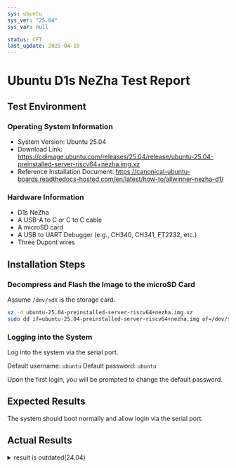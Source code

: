 ```yaml
---
sys: ubuntu
sys_ver: "25.04"
sys_var: null

status: CFT
last_update: 2025-04-18
---
```


# Ubuntu D1s NeZha Test Report

## Test Environment

### Operating System Information

- System Version: Ubuntu 25.04
- Download Link: https://cdimage.ubuntu.com/releases/25.04/release/ubuntu-25.04-preinstalled-server-riscv64+nezha.img.xz
- Reference Installation Document: https://canonical-ubuntu-boards.readthedocs-hosted.com/en/latest/how-to/allwinner-nezha-d1/

### Hardware Information

- D1s NeZha
- A USB-A to C or C to C cable
- A microSD card
- A USB to UART Debugger (e.g., CH340, CH341, FT2232, etc.)
- Three Dupont wires

## Installation Steps

### Decompress and Flash the Image to the microSD Card

Assume `/dev/sdX` is the storage card.

```bash
xz -d ubuntu-25.04-preinstalled-server-riscv64+nezha.img.xz
sudo dd if=ubuntu-25.04-preinstalled-server-riscv64+nezha.img of=/dev/sdX bs=1m status=progress
```

### Logging into the System

Log into the system via the serial port.

Default username: `ubuntu`
Default password: `ubuntu`

Upon the first login, you will be prompted to change the default password.

## Expected Results

The system should boot normally and allow login via the serial port.

## Actual Results
<details>
<summary>result is outdated(24.04)</summary>
The system boots up normally, and login via the serial port is successful.

### Boot Log

Screen recording (from compilation to startup):
[![asciicast](https://asciinema.org/a/gPmHuofP650Kl9mTp8xLk1tod.svg)](https://asciinema.org/a/gPmHuofP650Kl9mTp8xLk1tod)

```log
ubuntu@ubuntu:~$ cat /proc/cpuinfo                                              processor       : 0                                                             hart            : 0                                                             isa             : rv64imafdc_zicntr_zicsr_zifencei_zihpm                        mmu             : sv39                                                          uarch           : thead,c906                                                    mvendorid       : 0x5b7                                                         marchid         : 0x0                                                           mimpid          : 0x0                                                           hart isa        : rv64imafdc_zicntr_zicsr_zifencei_zihpm
```

## Test Criteria

Successful: The actual result matches the expected result.

Failed: The actual result does not match the expected result.

## Test Conclusion

Test successful.
</details>
